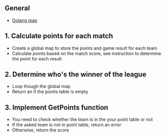 ## General

- [Golang map][gobyexample-map]

## 1. Calculate points for each match

- Create a global map to store the points and game result for each team
- Calculate points based on the match score, see instruction to determine the point for each result

## 2. Determine who's the winner of the league

- Loop though the global map
- Return an if the points table is empty

## 3. Implement GetPoints function

- You need to check whether the team is in the your point table or not
- If the asked team is not in point table, return an error
- Otherwise, return the score

[gobyexample-map]: https://gobyexample.com/maps
